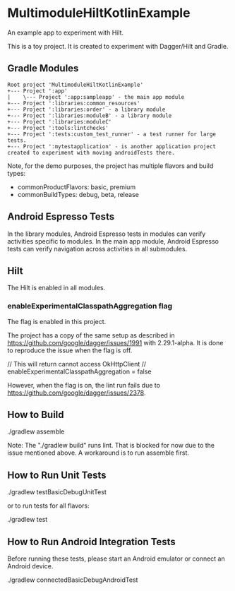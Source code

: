 # MultimoduleHiltKotlinExample
An example app to experiment with Hilt.

This is a toy project. It is created to experiment with Dagger/Hilt and Gradle.

## Gradle Modules

    Root project 'MultimoduleHiltKotlinExample'
    +--- Project ':app'
    |    \--- Project ':app:sampleapp' - the main app module
    +--- Project ':libraries:common_resources'
    +--- Project ':libraries:order' - a library module
    +--- Project ':libraries:moduleB' - a library module
    +--- Project ':libraries:moduleC'
    +--- Project ':tools:lintchecks'
    +--- Project ':tests:custom_test_runner' - a test runner for large tests.
    +--- Project ':mytestapplication' - is another application project created to experiment with moving androidTests there.

Note, for the demo purposes, the project has multiple flavors and build types:

- commonProductFlavors: basic, premium
- commonBuildTypes: debug, beta, release

## Android Espresso Tests

In the library modules, Android Espresso tests in modules can verify activities specific to modules.
In the main app module, Android Espresso tests can verify navigation across activities in all submodules.

## Hilt
The Hilt is enabled in all modules.

### enableExperimentalClasspathAggregation flag

The flag is enabled in this project.

The project has a copy of the same setup as described in https://github.com/google/dagger/issues/1991 with 2.29.1-alpha.
It is done to reproduce the issue when the flag is off.

// This will return cannot access OkHttpClient
// enableExperimentalClasspathAggregation = false

However, when the flag is on, the lint run fails due to https://github.com/google/dagger/issues/2378. 

## How to Build

./gradlew assemble

Note: 
The "./gradlew build" runs lint. That is blocked for now due to the issue mentioned above.
A workaround is to run assemble first.
 
## How to Run Unit Tests

./gradlew testBasicDebugUnitTest 

or to run tests for all flavors: 

./gradlew test  
 
## How to Run Android Integration Tests

Before running these tests, please start an Android emulator or connect an Android device.

./gradlew connectedBasicDebugAndroidTest



